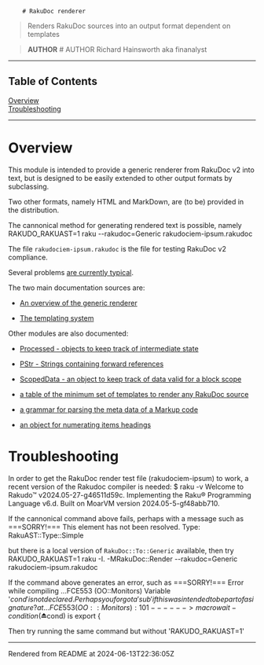         # RakuDoc renderer
>Renders RakuDoc sources into an output format dependent on templates


> **AUTHOR** # AUTHOR
Richard Hainsworth aka finanalyst


----
## Table of Contents
[Overview](#overview)  
[Troubleshooting](#troubleshooting-0)  

----
# Overview
This module is intended to provide a generic renderer from RakuDoc v2 into text, but is designed to be easily extended to other output formats by subclassing.

Two other formats, namely HTML and MarkDown, are (to be) provided in the distribution.

The cannonical method for generating rendered text is possible, namely RAKUDO_RAKUAST=1 raku --rakudoc=Generic rakudociem-ipsum.rakudoc

The file `rakudociem-ipsum.rakudoc` is the file for testing RakuDoc v2 compliance.

Several problems [are currently typical](troubleshooting).

The two main documentation sources are:

*  [An overview of the generic renderer](Render.md)

*  [The templating system](Templates.md)

Other modules are also documented:

*  [Processed - objects to keep track of intermediate state](Processed.md)

*  [PStr - Strings containing forward references](PromiseStrings.md)

*  [ScopedData - an object to keep track of data valid for a block scope](ScopedData.md)

*  [a table of the minimum set of templates to render any RakuDoc source](default-text-templates.md)

*  [a grammar for parsing the meta data of a Markup code](MarkUpMeta.md)

*  [an object for numerating items headings](Numeration.md)

# Troubleshooting
In order to get the RakuDoc render test file (rakudociem-ipsum) to work, a recent version of the Rakudoc compiler is needed: $ raku -v Welcome to Rakudo™ v2024.05-27-g46511d59c. Implementing the Raku® Programming Language v6.d. Built on MoarVM version 2024.05-5-gf48abb710.

If the cannonical command above fails, perhaps with a message such as ===SORRY!=== This element has not been resolved. Type: RakuAST::Type::Simple

but there is a local version of `RakuDoc::To::Generic` available, then try RAKUDO_RAKUAST=1 raku -I. -MRakuDoc::Render --rakudoc=Generic rakudociem-ipsum.rakudoc

If the command above generates an error, such as ===SORRY!=== Error while compiling ...FCE553 (OO::Monitors) Variable '$cond' is not declared. Perhaps you forgot a 'sub' if this was intended to be part of a signature? at ...FCE553 (OO::Monitors):101 ------> macro wait-condition(⏏$cond) is export {

Then try running the same command but without 'RAKUDO_RAKUAST=1'







----
Rendered from README at 2024-06-13T22:36:05Z